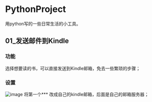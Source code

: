 # PythonProject
 用python写的一些日常生活的小工具。

## 01_发送邮件到Kindle
### 功能
选择想要读的书，可以直接发送到Kindle邮箱，免去一些繁琐的步骤；
### 设置
![image](https://user-images.githubusercontent.com/92583429/159947605-5eb72b92-da93-426f-85cb-6b0ed4ec6fc3.png)
将第一个*** 改成自己的kindle邮箱，后面是自己的邮箱服务器；
